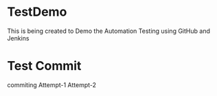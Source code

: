 # TestDemo
This is being created to Demo the Automation Testing using GitHub and Jenkins 
# Test Commit
commiting
Attempt-1
Attempt-2

